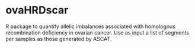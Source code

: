# ovaHRDscar
R package to quantify allelic imbalances associated with homologous recombination deficiency in ovarian cancer. Use as input a list of segments per samples as those generated by ASCAT.
